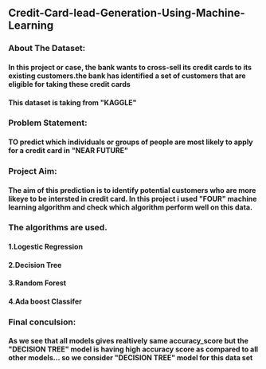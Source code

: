 ## Credit-Card-lead-Generation-Using-Machine-Learning

### About The Dataset:
#### In this project or case, the bank wants to cross-sell its credit cards to its existing customers.the bank has identified a set of customers that are eligible for taking these credit cards
#### This dataset is taking from "KAGGLE"

### Problem Statement:
#### TO predict which individuals or groups of people are most likely to apply for a credit card in "NEAR FUTURE" 

### Project Aim: 
#### The aim of this prediction is to identify potential customers who are more likeye to be intersted in credit card. In this project i used "FOUR" machine learning algorithm and check which algorithm perform well on this data.

### The algorithms are used.
#### 1.Logestic Regression
#### 2.Decision Tree
#### 3.Random Forest
#### 4.Ada boost Classifer

### Final conculsion: 
#### As we see that all models gives realtively same accuracy_score but the "DECISION TREE" model is having high accuracy score as compared to all other models... so we consider "DECISION TREE" model for this data set
